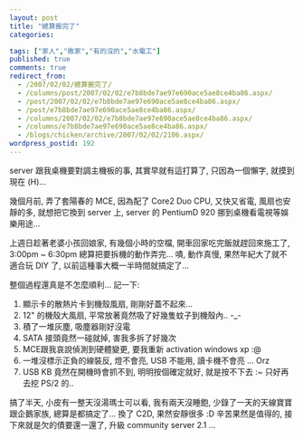 ```yaml
---
layout: post
title: "總算搬完了"
categories:

tags: ["家人","敗家","有的沒的","水電工"]
published: true
comments: true
redirect_from:
  - /2007/02/02/總算搬完了/
  - /columns/post/2007/02/02/e7b8bde7ae97e690ace5ae8ce4ba86.aspx/
  - /post/2007/02/02/e7b8bde7ae97e690ace5ae8ce4ba86.aspx/
  - /post/e7b8bde7ae97e690ace5ae8ce4ba86.aspx/
  - /columns/2007/02/02/e7b8bde7ae97e690ace5ae8ce4ba86.aspx/
  - /columns/e7b8bde7ae97e690ace5ae8ce4ba86.aspx/
  - /blogs/chicken/archive/2007/02/02/2106.aspx/
wordpress_postid: 192
---
```


server 跟我桌機要對調主機板的事, 其實早就有這打算了, 只因為一個懶字, 就摸到現在 (H)...

幾個月前, 弄了套陽春的 MCE, 因為配了 Core2 Duo CPU, 又快又省電, 風扇也安靜的多, 就想把它換到 server 上, server 的 PentiumD 920 挪到桌機看電視等娛樂用途...

上週日趁著老婆小孩回娘家, 有幾個小時的空檔, 開車回家吃完飯就趕回來施工了, 3:00pm ~ 6:30pm 總算把要拆機的動作弄完... 嘖, 動作真慢, 果然年紀大了就不適合玩 DIY 了, 以前這種事大概一半時間就搞定了...

整個過程還真是不怎麼順利... 記一下:

1. 顯示卡的散熱片卡到機殼風扇, 剛剛好蓋不起來...
2. 12" 的機殼大風扇, 平常放著竟然吸了好幾隻蚊子到機殼內.. -_-
3. 積了一堆灰塵, 吸塵器剛好沒電
4. SATA 接頭竟然一碰就掉, 害我多拆了好幾次
5. MCE跟我哀說偵測到硬體變更, 要我重新 activation windows xp :@
6. 一堆沒標示正負的線裝反, 燈不會亮, USB 不能用, 讀卡機不會亮 ... Orz
7. USB KB 竟然在開機時會抓不到, 明明按個確定就好, 就是按不下去 :~ 只好再去挖 PS/2 的..

搞了半天, 小皮有一整天沒湯瑪士可以看, 我有兩天沒睡飽, 少錄了一天的天線寶寶跟企鵝家族, 總算是都搞定了... 換了 C2D, 果然安靜很多 :D 辛苦果然是值得的, 接下來就是欠的債要還一還了, 升級 community server 2.1 ...
